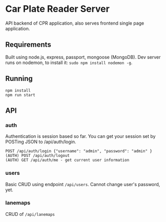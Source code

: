 # Car Plate Reader Server

API backend of CPR application, also serves frontend single page application.

## Requirements

Built using node.js, express, passport, mongoose (MongoDB).
Dev server runs on nodemon, to install it: `sudo npm install nodemon -g`.

## Running

```
npm install
npm run start
```

## API

### auth

Authentication is session based so far. You can get your session set by POSTing JSON to /api/auth/login.

```
POST /api/auth/login {"username": "admin", "password": "admin" }
(AUTH) POST /api/auth/logout
(AUTH) GET /api/auth/me - get current user information
```

### users

Basic CRUD using endpoint `/api/users`. Cannot change user's password, yet.

### lanemaps

CRUD of `/api/lanemaps`
